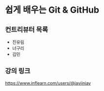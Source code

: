 # 쉽게 배우는 Git & GitHub

## 컨트리뷰터 목록

- 진유림
- 너구리
- 김민

## 강의 링크
https://www.inflearn.com/users/@jayjinjay